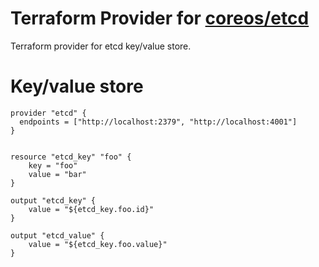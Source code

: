 # Terraform Provider for [coreos/etcd](https://github.com/coreos/etcd)

Terraform provider for etcd key/value store.

# Key/value store

```
provider "etcd" {
  endpoints = ["http://localhost:2379", "http://localhost:4001"]
}


resource "etcd_key" "foo" {
	key = "foo"
	value = "bar"
}

output "etcd_key" {
	value = "${etcd_key.foo.id}"
}

output "etcd_value" {
	value = "${etcd_key.foo.value}"
}
```

